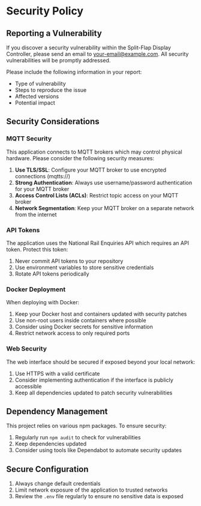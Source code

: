 # Security Policy

## Reporting a Vulnerability

If you discover a security vulnerability within the Split-Flap Display Controller, please send an email to [your-email@example.com](mailto:your-email@example.com). All security vulnerabilities will be promptly addressed.

Please include the following information in your report:
- Type of vulnerability
- Steps to reproduce the issue
- Affected versions
- Potential impact

## Security Considerations

### MQTT Security

This application connects to MQTT brokers which may control physical hardware. Please consider the following security measures:

1. **Use TLS/SSL**: Configure your MQTT broker to use encrypted connections (mqtts://)
2. **Strong Authentication**: Always use username/password authentication for your MQTT broker
3. **Access Control Lists (ACLs)**: Restrict topic access on your MQTT broker
4. **Network Segmentation**: Keep your MQTT broker on a separate network from the internet

### API Tokens

The application uses the National Rail Enquiries API which requires an API token. Protect this token:

1. Never commit API tokens to your repository
2. Use environment variables to store sensitive credentials
3. Rotate API tokens periodically

### Docker Deployment

When deploying with Docker:

1. Keep your Docker host and containers updated with security patches
2. Use non-root users inside containers where possible
3. Consider using Docker secrets for sensitive information
4. Restrict network access to only required ports

### Web Security

The web interface should be secured if exposed beyond your local network:

1. Use HTTPS with a valid certificate
2. Consider implementing authentication if the interface is publicly accessible
3. Keep all dependencies updated to patch security vulnerabilities

## Dependency Management

This project relies on various npm packages. To ensure security:

1. Regularly run `npm audit` to check for vulnerabilities
2. Keep dependencies updated
3. Consider using tools like Dependabot to automate security updates

## Secure Configuration

1. Always change default credentials
2. Limit network exposure of the application to trusted networks
3. Review the `.env` file regularly to ensure no sensitive data is exposed
